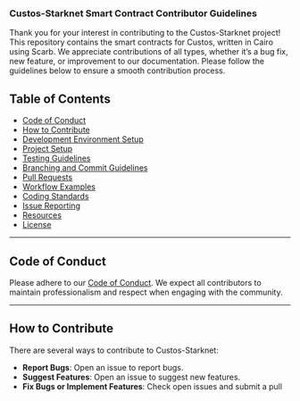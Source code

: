 ### Custos-Starknet Smart Contract Contributor Guidelines

Thank you for your interest in contributing to the Custos-Starknet project! This repository contains the smart contracts for Custos, written in Cairo using Scarb. We appreciate contributions of all types, whether it’s a bug fix, new feature, or improvement to our documentation. Please follow the guidelines below to ensure a smooth contribution process.

## Table of Contents
- [Code of Conduct](#code-of-conduct)
- [How to Contribute](#how-to-contribute)
- [Development Environment Setup](#development-environment-setup)
- [Project Setup](#project-setup)
- [Testing Guidelines](#testing-guidelines)
- [Branching and Commit Guidelines](#branching-and-commit-guidelines)
- [Pull Requests](#pull-requests)
- [Workflow Examples](#workflow-examples)
- [Coding Standards](#coding-standards)
- [Issue Reporting](#issue-reporting)
- [Resources](#resources)
- [License](#license)

---

## Code of Conduct

Please adhere to our [Code of Conduct](#). We expect all contributors to maintain professionalism and respect when engaging with the community.

---

## How to Contribute

There are several ways to contribute to Custos-Starknet:

- **Report Bugs**: Open an issue to report bugs.
- **Suggest Features**: Open an issue to suggest new features.
- **Fix Bugs or Implement Features**: Check open issues and submit a pull request with your contributions.
- **Improve Documentation**: Enhancing documentation is always welcome.

---

## Development Environment Setup

### Prerequisites

i. Rust Installation(required for Scarb)

   ```bash
   curl --proto '=https' --tlsv1.2 -sSf https://sh.rustup.rs | sh
   source $HOME/.cargo/env
   ```

ii. [Scarb Installation](https://docs.swmansion.com/scarb/download.html)
- For [macOS/Linux](https://docs.swmansion.com/scarb/download.html#install-via-installation-script):
   ```bash
   curl --proto '=https' --tlsv1.2 -sSf https://docs.swmansion.com/scarb/install.sh | sh
   ```
- For [Windows](https://docs.swmansion.com/scarb/download.html#windows):

   - Download the installer from [Scarb releases](https://docs.swmansion.com/scarb/download.html#precompiled-packages)
   - Add Scarb to your system PATH


### Development Tools
1. VS Code Extensions(recommended)
- Cairo Language Support
- Scarb Build Tools
- Better TOML

---


##  Project Setup

To contribute, you need to set up the project locally:

1. Fork the repository.
2. Clone your fork:
   ```bash
   git clone https://github.com/your-username/custos-starknet.git
   ```
3. Navigate to the project directory:
   ```bash
   cd custos-starknet
   ```
4. Install Scarb if you haven't already: [Scarb Installation Guide](https://docs.swmansion.com/scarb/docs/getting_started/installation).
5. Install Project Dependencies:
   ```bash
   scarb build
   ```
6. Run tests:
   ```bash
   scarb test
   ```
7. Make sure everything works before making changes.

---

##  Testing Guidelines
### Running Tests

   ```bash
   scarb test
   ```

### Writing Tests
   ```cairo
   #[test]
   fn test_something() {
      // Arrange
      // Act
      // Assert
   }
   ```

### Test Naming Convention
   - Use descriptive names. 
   - Example: `test_deposit_with_valid_amount_succeeds`

---

## Branching and Commit Guidelines

- **Branch Naming**: 
  - `feature/your-feature-name` for new features.
  - `bugfix/issue-number-description` for bug fixes.

- **Commit Messages**:
  - Use clear, concise messages that describe what the commit does.
  - Example:
    ```bash
    feat: add new collateralization feature for loan contracts
    ```

---

## Pull Requests

- Ensure your branch is up to date with the main branch.
- Push your changes and open a PR against `master`.
- Provide a detailed description of your changes.
- Link any relevant issues.

---

## Workflow Examples

### Adding a New Feature

1. Create feature branch:
   ```bash
   git checkout -b feature/<new-feature-name>
   ```
2. Implement feature and tests:
   ```bash
   # Write your code 
   # Add tests
   scarb test
   ```
   
3. Submit PR:
   ```bash
   git add .
   git commit -m "feat: add new feature description"
   git push origin feature/<new-feature-name>
   ```

### Fixing a Bug

1. Create bug fix branch:
   ```bash
   git checkout -b bugfix/issue-number-description
2. Fix and Verify:
   ```bash
   # Fix the bug
   # Add/modify test
   scarb test
   ```
3. Submit PR:
   ```bash
   git add .
   git commit -m "fix: resolve issue description"
   git push origin bugfix/issue-number-description
   ```

---

## Coding Standards

- **Cairo Code**: Follow the [Cairo documentation](https://www.cairo-lang.org/docs/) and best practices.
- **Testing**: Write tests for your code and ensure all tests pass before submitting a PR.

---

## Issue Reporting

When reporting issues:

- Use descriptive titles.
- Provide as much detail as possible.
- Include relevant environment information.

---

## 11. Resources

- [Cairo Documentation](https://www.cairo-lang.org/docs/)
- [Scarb Documentation](https://docs.swmansion.com/scarb/)
